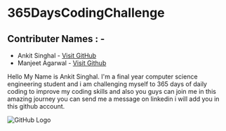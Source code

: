 # 365DaysCodingChallenge

## Contributer Names : -
- Ankit Singhal  - [Visit GitHub](https://github.com/realankitsinghal)
- Manjeet Agarwal - [Visit Github](https://github.com/Manjeet-Agarwal)

Hello My Name is Ankit Singhal. I'm a final year computer science engineering student and i am challenging myself to 365 days of daily coding to improve my coding skills and also you guys can join me in this amazing journey you can send me a message on linkedin i will add you in this github account.


![GitHub Logo](https://github.com/realankitsinghal/365DaysChallenge/blob/main/DSA.png)

